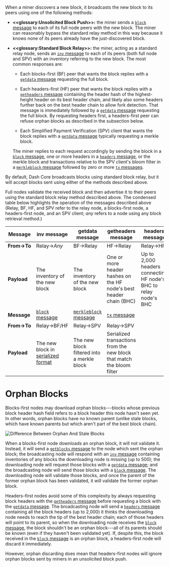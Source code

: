 When a miner discovers a new block, it broadcasts the new block to its peers using one of the following methods:

* **<<glossary:Unsolicited Block Push>>:**
  the miner sends a [`block` message](core-ref-p2p-network-data-messages#section-block) to each of its full node peers with the new block. The miner can reasonably bypass the standard relay method in this way because it knows none of its peers already have the just-discovered block.

* **<<glossary:Standard Block Relay>>:**
  the miner, acting as a standard relay node, sends an [`inv` message](core-ref-p2p-network-data-messages#section-inv) to each of its peers (both full node and SPV) with an inventory referring to the new block. The most common responses are:

   * Each blocks-first (BF) peer that wants the block replies with a [`getdata` message](core-ref-p2p-network-data-messages#section-getdata) requesting the full block.

   * Each headers-first (HF) peer that wants the block replies with a [`getheaders` message](core-ref-p2p-network-data-messages#section-getheaders) containing the header hash of the highest-height header on its best header chain, and likely also some headers further back on the best header chain to allow fork detection. That message is immediately followed by a [`getdata` message](core-ref-p2p-network-data-messages#section-getdata) requesting the full block. By requesting headers first, a headers-first peer can refuse orphan blocks as described in the subsection below.

   * Each Simplified Payment Verification (SPV) client that wants the block replies with a [`getdata` message](core-ref-p2p-network-data-messages#section-getdata) typically requesting a merkle block.

   The miner replies to each request accordingly by sending the block in a [`block` message](core-ref-p2p-network-data-messages#section-block), one or more headers in a [`headers` message](core-ref-p2p-network-data-messages#section-headers), or the merkle block and transactions relative to the SPV client's bloom filter in a [`merkleblock` message](core-ref-p2p-network-data-messages#section-merkleblock) followed by zero or more [`tx` messages](core-ref-p2p-network-data-messages#section-tx).

By default, Dash Core broadcasts blocks using standard block relay, but it will accept blocks sent using either of the methods described above.

Full nodes validate the received block and then advertise it to their peers using the standard block relay method described above.  The condensed table below highlights the operation of the messages described above (Relay, BF, HF, and SPV refer to the relay node, a blocks-first node, a headers-first node, and an SPV client; *any* refers to a node using any block retrieval method.)

| **Message** | inv message                                   | getdata message               | getheaders message                                     | headers message
| --- | --- | --- | --- | --- |
| **From→To** | Relay→_Any_                                            | BF→Relay                                   | HF→Relay                                                               | Relay→HF
| **Payload** | The inventory of the new block                         | The inventory of the new block             | One or more header hashes on the HF node's best header chain (BHC)     | Up to 2,000 headers connecting HF node's BHC to relay node's BHC
| **Message** | [`block` message](core-ref-p2p-network-data-messages#section-block)                               | [`merkleblock` message](core-ref-p2p-network-data-messages#section-merkleblock)       | [`tx` message](core-ref-p2p-network-data-messages#section-tx)                                                     |
| **From→To** | Relay→BF/HF                                            | Relay→SPV                                  | Relay→SPV                                                              |
| **Payload** | The new block in [serialized format](core-ref-block-chain-serialized-blocks) | The new block filtered into a merkle block | Serialized transactions from the new block that match the bloom filter |

# Orphan Blocks

Blocks-first nodes may download orphan blocks---blocks whose previous block header hash field refers to a block header this node hasn't seen yet. In other words, orphan blocks have no known parent (unlike stale blocks, which have known parents but which aren't part of the best block chain).

![Difference Between Orphan And Stale Blocks](https://dash-docs.github.io/img/dev/en-orphan-stale-definition.svg)

When a blocks-first node downloads an orphan block, it will not validate it. Instead, it will send a [`getblocks` message](core-ref-p2p-network-data-messages#section-getblocks) to the node which sent the orphan block; the broadcasting node will respond with an [`inv` message](core-ref-p2p-network-data-messages#section-inv) containing inventories of any blocks the downloading node is missing (up to 500); the downloading node will request those blocks with a [`getdata` message](core-ref-p2p-network-data-messages#section-getdata); and the broadcasting node will send those blocks with a [`block` message](core-ref-p2p-network-data-messages#section-block). The downloading node will validate those blocks, and once the parent of the former orphan block has been validated, it will validate the former orphan block.

Headers-first nodes avoid some of this complexity by always requesting block headers with the [`getheaders` message](core-ref-p2p-network-data-messages#section-getheaders) before requesting a block with the [`getdata` message](core-ref-p2p-network-data-messages#section-getdata). The broadcasting node will send a [`headers` message](core-ref-p2p-network-data-messages#section-headers) containing all the block headers (up to 2,000) it thinks the downloading node needs to reach the tip of the best header chain; each of those headers will point to its parent, so when the downloading node receives the [`block` message](core-ref-p2p-network-data-messages#section-block), the block shouldn't be an orphan block---all of its parents should be known (even if they haven't been validated yet). If, despite this, the block received in the [`block` message](core-ref-p2p-network-data-messages#section-block) is an orphan block, a headers-first node will discard it immediately.

However, orphan discarding does mean that headers-first nodes will ignore orphan blocks sent by miners in an unsolicited block push.